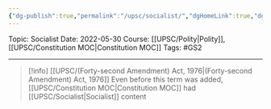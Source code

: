 ```yaml
---
{"dg-publish":true,"permalink":"/upsc/socialist/","dgHomeLink":true,"dgPassFrontmatter":false}
---
```


Topic: Socialist
Date: 2022-05-30
Course: [[UPSC/Polity|Polity]], [[UPSC/Constitution MOC|Constitution MOC]]
Tags: #GS2 

---

> [!info] [[UPSC/(Forty-second Amendment) Act, 1976|(Forty-second Amendment) Act, 1976]]
> Even before this term was added, [[UPSC/Constitution MOC|Constitution MOC]] had [[UPSC/Socialist|Socialist]] content 







